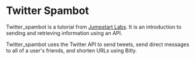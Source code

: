# Twitter Spambot

Twitter_spambot is a tutorial from [Jumpstart Labs](http://tutorials.jumpstartlab.com/projects/microblogger.html). It is an introduction to sending and retrieving information using an API.

Twitter_spambot uses the Twitter API to send tweets, send direct messages to all of a user's friends, and shorten URLs using Bitly.